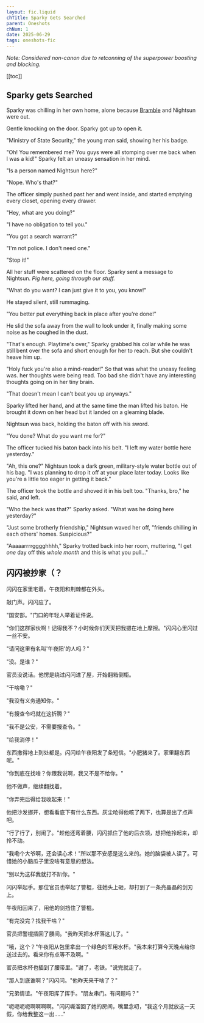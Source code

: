 ```yaml
---
layout: fic.liquid
chTitle: Sparky Gets Searched
parent: Oneshots
chNum: 1
date: 2025-06-29
tags: oneshots-fic
---
```


*Note: Considered non-canon due to retconning of the superpower boosting and blocking.*

[[toc]]

## Sparky gets Searched

Sparky was chilling in her own home, alone because [Bramble](/characters/bramble/) and Nightsun were out.

Gentle knocking on the door. Sparky got up to open it.

"Ministry of State Security," the young man said, showing her his badge.

"Oh! You remembered me? You guys were all stomping over me back when I was a kid!" Sparky felt an uneasy sensation in her mind.

"Is a person named Nightsun here?"

"Nope. Who's that?"

The officer simply pushed past her and went inside, and started emptying every closet, opening every drawer.

"Hey, what are you doing?"

"I have no obligation to tell you."

"You got a search warrant?"

"I'm not police. I don't need one."

"Stop it!"

All her stuff were scattered on the floor. Sparky sent a message to Nightsun. *Pig here, going through our stuff.*

"What do you want? I can just give it to you, you know!"

He stayed silent, still rummaging.

"You better put everything back in place after you're done!"

He slid the sofa away from the wall to look under it, finally making some noise as he coughed in the dust.

"That's enough. Playtime's over," Sparky grabbed his collar while he was still bent over the sofa and short enough for her to reach. But she couldn't heave him up.

"Holy fuck you're also a mind-reader!" So that was what the uneasy feeling was. her thoughts were being read. Too bad she didn't have any interesting thoughts going on in her tiny brain.

"That doesn't mean I can't beat you up anyways."

Sparky lifted her hand, and at the same time the man lifted his baton. He brought it down on her head but it landed on a gleaming blade.

Nightsun was back, holding the baton off with his sword.

"You done? What do you want me for?"

The officer tucked his baton back into his belt. "I left my water bottle here yesterday."

"Ah, this one?" Nightsun took a dark green, military-style water bottle out of his bag. "I was planning to drop it off at your place later today. Looks like you're a little too eager in getting it back."

The officer took the bottle and shoved it in his belt too. "Thanks, bro," he said, and left.

"Who the heck was that?" Sparky asked. "What was he doing here yesterday?"

"Just some brotherly friendship," Nightsun waved her off, "friends chilling in each others' homes. Suspicious?"

"Aaaaarrrrgggghhhh," Sparky trotted back into her room, muttering, "I get *one* day off this *whole month* and this is what you pull…"

## 闪闪被抄家（？

闪闪在家里宅着。午夜阳和荆棘都在外头。

敲门声。闪闪应了。

"国安部。"门口的年轻人举着证件说。

"你们这群家伙啊！记得我不？小时候你们天天把我摁在地上摩擦。"闪闪心里闪过一丝不安。

"请问这里有名叫'午夜阳'的人吗？"

"没。是谁？"

官员没说话。他愣是绕过闪闪进了屋，开始翻箱倒柜。

"干啥嘞？"

"我没有义务通知你。"

"有搜查令吗就在这折腾？"

"我不是公安，不需要搜查令。"

"给我消停！"

东西撒得地上到处都是。闪闪给午夜阳发了条短信。"小肥猪来了。家里翻东西呢。"

"你到底在找啥？你跟我说啊，我又不是不给你。"

他不做声，继续翻找着。

"你弄完后得给我收起来！"

他把沙发挪开，想看看底下有什么东西。灰尘呛得他咳了两下，也算是出了点声吧。

"行了行了，别闹了。"趁他还弯着腰，闪闪抓住了他的后衣领，想把他拎起来，却拎不动。

"我嘞个大爷啊，还会读心术！"所以那不安感是这么来的。她的脑袋被人读了。可惜她的小脑瓜子里没啥有意思的想法。

"别以为这样我就打不趴你。"

闪闪举起手。那位官员也举起了警棍，往她头上砸，却打到了一条亮晶晶的剑刃上。

午夜阳回来了，用他的剑挡住了警棍。

"有完没完？找我干啥？"

官员把警棍插回了腰间。"我昨天把水杯落这儿了。"

"哦，这个？"午夜阳从包里拿出一个绿色的军用水杯。"我本来打算今天晚点给你送过去的。看来你有点等不及啊。"

官员把水杯也插到了腰带里。"谢了，老铁。"说完就走了。

"那人到底谁啊？"闪闪问。"他昨天来干啥了？"

"兄弟情谊。"午夜阳挥了挥手。"朋友串门。有问题吗？"

"呃呃呃呃啊啊啊啊。"闪闪嘶溜回了她的房间，嘴里念叨，"我这个月就放这一天假，你给我整这一出……"
